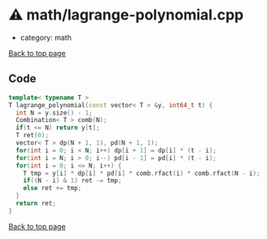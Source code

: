 <!-- mathjax config similar to math.stackexchange -->
<script type="text/javascript" async
  src="https://cdnjs.cloudflare.com/ajax/libs/mathjax/2.7.5/MathJax.js?config=TeX-MML-AM_CHTML">
</script>
<script type="text/x-mathjax-config">
  MathJax.Hub.Config({
    TeX: { equationNumbers: { autoNumber: "AMS" }},
    tex2jax: {
      inlineMath: [ ['$','$'] ],
      processEscapes: true
    },
    "HTML-CSS": { matchFontHeight: false },
    displayAlign: "left",
    displayIndent: "2em"
  });
</script>

<script type="text/javascript" src="https://cdnjs.cloudflare.com/ajax/libs/jquery/3.4.1/jquery.min.js"></script>
<script src="https://cdn.jsdelivr.net/npm/jquery-balloon-js@1.1.2/jquery.balloon.min.js" integrity="sha256-ZEYs9VrgAeNuPvs15E39OsyOJaIkXEEt10fzxJ20+2I=" crossorigin="anonymous"></script>
<script type="text/javascript" src="../../assets/js/copy-button.js"></script>
<link rel="stylesheet" href="../../assets/css/copy-button.css" />


# :warning: math/lagrange-polynomial.cpp
* category: math


[Back to top page](../../index.html)



## Code
```cpp
template< typename T >
T lagrange_polynomial(const vector< T > &y, int64_t t) {
  int N = y.size() - 1;
  Combination< T > comb(N);
  if(t <= N) return y[t];
  T ret(0);
  vector< T > dp(N + 1, 1), pd(N + 1, 1);
  for(int i = 0; i < N; i++) dp[i + 1] = dp[i] * (t - i);
  for(int i = N; i > 0; i--) pd[i - 1] = pd[i] * (t - i);
  for(int i = 0; i <= N; i++) {
    T tmp = y[i] * dp[i] * pd[i] * comb.rfact(i) * comb.rfact(N - i);
    if((N - i) & 1) ret -= tmp;
    else ret += tmp;
  }
  return ret;
}

```

[Back to top page](../../index.html)

